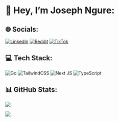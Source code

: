 # 👋 Hey, I’m Joseph Ngure:

## 🌐 Socials:
[![LinkedIn](https://img.shields.io/badge/LinkedIn-%230077B5.svg?logo=linkedin&logoColor=white)](https://linkedin.com/in/ngure1-77ms) [![Reddit](https://img.shields.io/badge/Reddit-%23FF4500.svg?logo=Reddit&logoColor=white)](https://reddit.com/user/OneImpressive9201) [![TikTok](https://img.shields.io/badge/TikTok-%23000000.svg?logo=TikTok&logoColor=white)](https://tiktok.com/@s.auce_) 

## 💻 Tech Stack:
![Go](https://img.shields.io/badge/go-%2300ADD8.svg?style=for-the-badge&logo=go&logoColor=white) ![TailwindCSS](https://img.shields.io/badge/tailwindcss-%2338B2AC.svg?style=for-the-badge&logo=tailwind-css&logoColor=white) ![Next JS](https://img.shields.io/badge/Next-black?style=for-the-badge&logo=next.js&logoColor=white) ![TypeScript](https://img.shields.io/badge/typescript-%23007ACC.svg?style=for-the-badge&logo=typescript&logoColor=white)

## 📊 GitHub Stats:
![](https://github-readme-stats.vercel.app/api?username=ngure1&theme=tokyonight&hide_border=false&include_all_commits=false&count_private=true)<br/>

[![](https://visitcount.itsvg.in/api?id=ngure1&icon=7&color=1)](https://visitcount.itsvg.in)
